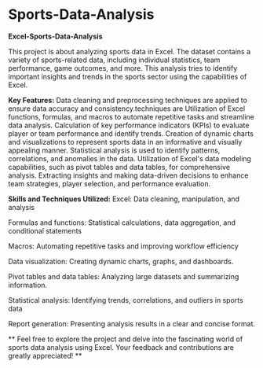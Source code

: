 # Sports-Data-Analysis

**Excel-Sports-Data-Analysis**

This project is about analyzing sports data in Excel. The dataset contains a variety of sports-related data, including individual statistics, team performance, game outcomes, and more. This analysis tries to identify important insights and trends in the sports sector using the capabilities of Excel.

**Key Features:**
Data cleaning and preprocessing techniques are applied to ensure data accuracy and consistency.techniques are Utilization of Excel functions, formulas, and macros to automate repetitive tasks and streamline data analysis. Calculation of key performance indicators (KPIs) to evaluate player or team performance and identify trends. Creation of dynamic charts and visualizations to represent sports data in an informative and visually appealing manner. Statistical analysis is used to identify patterns, correlations, and anomalies in the data. Utilization of Excel's data modeling capabilities, such as pivot tables and data tables, for comprehensive analysis. Extracting insights and making data-driven decisions to enhance team strategies, player selection, and performance evaluation.

**Skills and Techniques Utilized:**
Excel: Data cleaning, manipulation, and analysis

Formulas and functions: Statistical calculations, data aggregation, and conditional statements

Macros: Automating repetitive tasks and improving workflow efficiency

Data visualization: Creating dynamic charts, graphs, and dashboards.

Pivot tables and data tables: Analyzing large datasets and summarizing information.

Statistical analysis: Identifying trends, correlations, and outliers in sports data

Report generation: Presenting analysis results in a clear and concise format.

** Feel free to explore the project and delve into the fascinating world of sports data analysis using Excel. Your feedback and contributions are greatly appreciated! **
